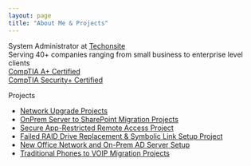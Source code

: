```yaml
---
layout: page
title: "About Me & Projects"
---
```


System Administrator at <a href="https://techonsite.com/managed-it-services-in-los-angeles-about-us/" target="_blank">Techonsite</a>  
Serving 40+ companies ranging from small business to enterprise level clients  
<a href="https://www.certmetrics.com/comptia/public/verification.aspx?code=W825SFV9E86PFFCY" target="_blank">CompTIA A+ Certified</a>  
<a href="https://www.certmetrics.com/comptia/public/verification.aspx?code=QVRN3X3W3V60F7G7" target="_blank">CompTIA Security+ Certified</a> 

Projects
- [Network Upgrade Projects](network-project.pdf)
- [OnPrem Server to SharePoint Migration Projects](SharePoint%20Migration%20Project.pdf)
- [Secure App-Restricted Remote Access Project](Project1.pdf)
- [Failed RAID Drive Replacement & Symbolic Link Setup Project](Project2.pdf)
- [New Office Network and On-Prem AD Server Setup](Office%20Setup.pdf)
- [Traditional Phones to VOIP Migration Projects](VOIP-Migration.pdf)
